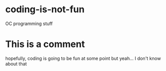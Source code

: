 # coding-is-not-fun
OC programming stuff
# This is a comment 
hopefully, coding is going to be fun at some point but yeah... I don't know about that

